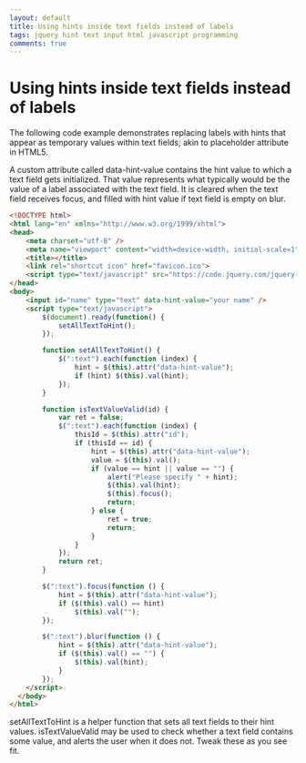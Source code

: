 ```yaml
---
layout: default
title: Using hints inside text fields instead of labels
tags: jquery hint text input html javascript programming
comments: true
---
```

# Using hints inside text fields instead of labels

The following code example demonstrates replacing labels with hints that appear as temporary values within text fields; akin to placeholder attribute in HTML5.

A custom attribute called data-hint-value contains the hint value to which a text field gets initialized. That value represents what typically would be the value of a label associated with the text field. It is cleared when the text field receives focus, and filled with hint value if text field is empty on blur.

```html
<!DOCTYPE html>
<html lang="en" xmlns="http://www.w3.org/1999/xhtml">
<head>
    <meta charset="utf-8" />
    <meta name="viewport" content="width=device-width, initial-scale=1">
    <title></title>
    <link rel="shortcut icon" href="favicon.ico">
    <script type="text/javascript" src="https://code.jquery.com/jquery-2.1.4.min.js"></script>
</head>
<body>
    <input id="name" type="text" data-hint-value="your name" />
    <script type="text/javascript">
        $(document).ready(function() {
            setAllTextToHint();
        });

        function setAllTextToHint() {
            $(":text").each(function (index) {
                hint = $(this).attr("data-hint-value");
                if (hint) $(this).val(hint);
            });
        }

        function isTextValueValid(id) {
            var ret = false;
            $(":text").each(function (index) {
                thisId = $(this).attr("id");
                if (thisId == id) {
                    hint = $(this).attr("data-hint-value");
                    value = $(this).val();
                    if (value == hint || value == "") {
                        alert("Please specify " + hint);
                        $(this).val(hint);
                        $(this).focus();
                        return;
                    } else {
                        ret = true;
                        return;
                    }
                }
            });
            return ret;
        }

        $(":text").focus(function () {
            hint = $(this).attr("data-hint-value");
            if ($(this).val() == hint)
                $(this).val("");
        });

        $(":text").blur(function () {
            hint = $(this).attr("data-hint-value");
            if ($(this).val() == "") {
                $(this).val(hint);
            }
        });
    </script>
  </body>
</html>
```

setAllTextToHint is a helper function that sets all text fields to their hint values. isTextValueValid may be used to check whether a text field contains some value, and alerts the user when it does not. Tweak these as you see fit.
